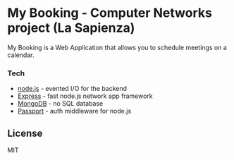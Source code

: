 # My Booking - Computer Networks project (La Sapienza)


My Booking is a Web Application that allows you to schedule meetings on a calendar.



### Tech


* [node.js] - evented I/O for the backend
* [Express] - fast node.js network app framework 
* [MongoDB](https://www.mongodb.com/) - no SQL database
* [Passport](http://www.passportjs.org/) - auth middleware for node.js



License
----

MIT


[//]: # (These are reference links used in the body of this note and get stripped out when the markdown processor does its job. There is no need to format nicely because it shouldn't be seen. Thanks SO - http://stackoverflow.com/questions/4823468/store-comments-in-markdown-syntax)


  
 
  

   [node.js]: <http://nodejs.org>
   [express]: <http://expressjs.com>

   [PlDb]: <https://github.com/joemccann/dillinger/tree/master/plugins/dropbox/README.md>
   [PlGh]: <https://github.com/joemccann/dillinger/tree/master/plugins/github/README.md>
   [PlGd]: <https://github.com/joemccann/dillinger/tree/master/plugins/googledrive/README.md>
   [PlOd]: <https://github.com/joemccann/dillinger/tree/master/plugins/onedrive/README.md>
   [PlMe]: <https://github.com/joemccann/dillinger/tree/master/plugins/medium/README.md>
   [PlGa]: <https://github.com/RahulHP/dillinger/blob/master/plugins/googleanalytics/README.md>
